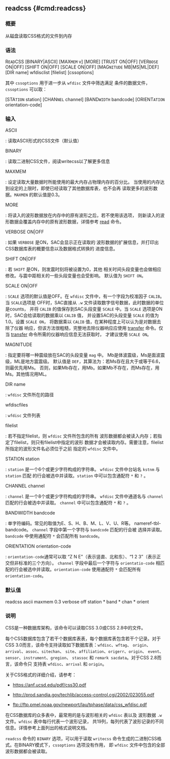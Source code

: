 ## readcss {#cmd:readcss}

### 概要

从磁盘读取CSS格式的文件到内存

### 语法

R`EAD`CSS \[BINARY|ASCII\] \[MAX`MEM` v\] \[MORE\] \[TRUST ON|OFF\]
\[VER`BOSE` ON|OFF\] \[SHIFT ON|OFF\] \[SCALE ON|OFF\] \[MAG`NITUDE`
MB|MS|ML|DEF\] \[DIR name\] wfdisclist \[filelist\] \[cssoptions\]

其中 `cssoptions` 用于进一步从 `wfdisc` 文件中筛选满足
条件的数据文件，`cssoptions` 可以取：

\[STA`TION` station\] \[CHAN`NEL` channel\] \[BAND`WIDTH` bandcode\]
\[ORIENT`ATION` orientation-code\]

### 输入

ASCII

:   读取ASCII形式的CSS文件（默认值）

BINARY

:   读取二进制CSS文件，阅读writecss以了解更多信息

MAXMEM

:   设定读取大量数据时所能使用的最大内存占物理内存的百分比。
    当使用的内存达到设定的上限时，即使已经读取了其他数据库表，也不会再
    读取更多的波形数据。`MAXMEN` 的默认值是0.3。

MORE

:   将读入的波形数据放在内存中的原有波形之后，若不使用该选项，
    则新读入的波形数据会覆盖内存中的原有波形数据，详情参考
    [read](/commands/read.md) 命令。

VERBOSE ON|OFF

:   如果 `VERBOSE` 是ON，SAC会显示正在读取的
    波形数据的扩展信息，并打印出CSS数据库表的概要信息以及数据格式转换的
    进度信息。

SHIFT ON|OFF

:   若 `SHIFT` 是ON，则发震时刻将被设置为0，其他
    相关时间头段变量也会做相应修改。与震中距相关的一些头段变量也会受影响。
    默认值为 `SHIFT ON`。

SCALE ON|OFF

:   `SCALE` 选项的默认值是OFF。在 `wfdisc` 文件中，有一个字段为校准因子
    `CALIB`。当 `SCALE`选项是 OFF时，SAC直接从 `.w`
    文件读取数字信号数据，此时数据的单位是counts， 并将 `CALIB`
    的值保存到SAC头段变量 `SCALE` 中。当 `SCALE`
    选项是ON时，SAC会给读取的数据乘以 `CALIB` 值， 并设置SAC的头段变量
    `SCALE` 的值为1.0。设置 `SCALE ON`， 将数据乘以 `CALIB`
    值，在某种程度上可以认为是对数据去除了仪器
    响应，但该方法很粗糙，完整地去除仪器响应应使用
    [transfer](/commands/transfer.md) 命令。仅当
    [transfer](/commands/transfer.md)
    命令所需的仪器响应信息无法获取时， 才建议使用 `SCALE ON`。

MAGNITUDE

:   指定要将哪一种震级放在SAC的头段变量 `mag` 中。
    Mb是体波震级，Ms是面波震级，ML是地方震震级。 默认值是
    `DEF`，其算法为：若Ms存在且大于或等于6.6，则最优先用Ms。
    否则，如果Mb存在，用Mb。如果Mb不存在，而Ms存在，用Ms。其他情况用ML。

DIR name

:   `wfdisc` 文件所在的路径

wfdiscfiles

:   `wfdisc` 文件列表

filelist

:   若不指定filelist，则 `wfdisc` 文件所包含的所有
    波形数据都会被读入内存；若指定了filelist，则只有filelist中指定的波形
    数据才会被读取内存。需要注意，filelist所指定的波形文件名必须位于之前
    指定的 `wfdisc` 文件中。

STATION station

:   `station` 是一个6个或更少字符构成的字符串。 `wfdisc` 文件中台站名
    `kstnm` 与 `station` 匹配 的行会被选中并读取。`station`
    中可以包含通配符 `*` 和 `?` 。

CHANNEL channel

:   `channel` 是一个8个或更少字符构成的字符串。 `wfdisc` 文件中通道名与
    `channel` 匹配的行会被选中并读取。 `channel` 中可以包含通配符 `*` 和
    `?` 。

BANDWIDTH bandcode

:   单字符编码。常见的取值为E、S、H、B、M、L、V、U、R等。
    nameref-tbl-bandcode。 `channel` 字段中第一个字符与 `bandcode`
    匹配的行会被 选择并读取。`bandcode` 中使用通配符 `*` 会匹配所有
    `bandcode`。

ORIENTATION orientation-code

:   `orientation-code`通常可以取 “Z N E”（表示竖直、北和东）、“1 2
    3”（表示正交但非标准的三个方向）。 `channel` 字段中最后一个字符与
    `orientatio-code` 相匹 配的行会被选中并读取。`orientation-code`
    使用通配符 `*` 会匹配所有 `orientation-code`。

### 默认值

readcss ascii maxmem 0.3 verbose off station \* band \* chan \* orient

### 说明

CSS是一种数据库架构，该命令可以读取CSS 3.0或CSS 2.8中的文件。

每个CSS数据库包含了若干个数据库表表，每个数据库表包含若干个记录。对于
CSS 3.0而言，该命令支持读取如下数据库表：`wfdisc`、`wftag`、
`origin`、`arrival`、`assoc`、`sitechan`、
`site`、`affiliation`、`origerr`、`origin`、
`event`、`sensor`、`instrument`、`gregion`、 `stassoc` 和
`remark sacdata`。对于CSS 2.8而言，该命令只 支持表 `wfdisc`、`arrival`
和 `origin`。

关于CSS格式的详细介绍，请参考：

-   <https://anf.ucsd.edu/pdf/css30.pdf>

-   <http://prod.sandia.gov/techlib/access-control.cgi/2002/023055.pdf>

-   <ftp://ftp.pmel.noaa.gov/newport/lau/tphase/data/css_wfdisc.pdf>

在CSS数据库的众多表中，最常用的是与波形相关的 `wfdisc` 表以及 波形数据
`.w` 文件。`wfdisc` 表中每行代表一个波形记录，
共19列，每列代表了波形记录的不同信息。详情参考上面列出的格式说明文档。

`readcss` 命令的 `BINARY` 选项，可以用于读取 `writecss`
命令生成的二进制CSS格式。在BINARY模式下，`cssoptions` 选项没有作用， 即
`wfdisc` 文件中包含的全部波形数据都会被读取。
